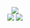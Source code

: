 <div align="center">
  <img src="https://github-readme-stats.vercel.app/api?username=qxxst&theme=transparent&show_icons=true&hide_rank=true&hide=stars,contribs&include_all_commits=true"><br>
  <img src="http://github-profile-summary-cards.vercel.app/api/cards/repos-per-language?username=qxxst&theme=transparent">
  <img src="http://github-profile-summary-cards.vercel.app/api/cards/most-commit-language?username=qxxst&theme=transparent">
</div>
